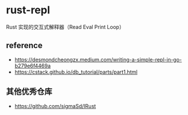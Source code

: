 # rust-repl
Rust 实现的交互式解释器（Read Eval Print Loop）

## reference
* https://desmondcheongzx.medium.com/writing-a-simple-repl-in-go-b279e6f4469a
* https://cstack.github.io/db_tutorial/parts/part1.html

## 其他优秀仓库
* https://github.com/sigmaSd/IRust
